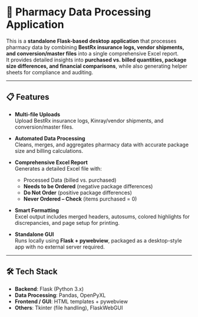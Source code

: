 # 💊 Pharmacy Data Processing Application

This is a **standalone Flask-based desktop application** that processes pharmacy data by combining **BestRx insurance logs, vendor shipments, and conversion/master files** into a single comprehensive Excel report.  
It provides detailed insights into **purchased vs. billed quantities, package size differences, and financial comparisons**, while also generating helper sheets for compliance and auditing.

---

## 📋 Features
- **Multi-file Uploads**  
  Upload BestRx insurance logs, Kinray/vendor shipments, and conversion/master files.
  
- **Automated Data Processing**  
  Cleans, merges, and aggregates pharmacy data with accurate package size and billing calculations.

- **Comprehensive Excel Report**  
  Generates a detailed Excel file with:  
  - Processed Data (billed vs. purchased)  
  - **Needs to be Ordered** (negative package differences)  
  - **Do Not Order** (positive package differences)  
  - **Never Ordered – Check** (items purchased = 0)  

- **Smart Formatting**  
  Excel output includes merged headers, autosums, colored highlights for discrepancies, and page setup for printing.

- **Standalone GUI**  
  Runs locally using **Flask + pywebview**, packaged as a desktop-style app with no external server required.

---

## 🛠️ Tech Stack
- **Backend**: Flask (Python 3.x)  
- **Data Processing**: Pandas, OpenPyXL  
- **Frontend / GUI**: HTML templates + pywebview  
- **Others**: Tkinter (file handling), FlaskWebGUI  
